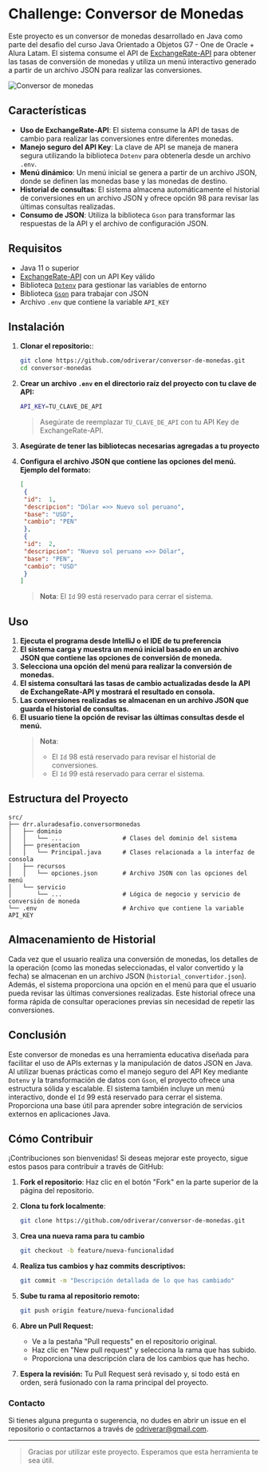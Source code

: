 # Challenge: Conversor de Monedas

Este proyecto es un conversor de monedas desarrollado en Java como parte del desafio del curso Java Orientado a Objetos G7 - One de Oracle + Alura Latam. El sistema consume el API de [ExchangeRate-API](https://www.exchangerate-api.com/docs/overview) para obtener las tasas de conversión de monedas y utiliza un menú interactivo generado a partir de un archivo JSON para realizar las conversiones.

![Conversor de monedas](recursos/Convertidor-v0.gif)

## Características

- **Uso de ExchangeRate-API**: El sistema consume la API de tasas de cambio para realizar las conversiones entre diferentes monedas.
- **Manejo seguro del API Key**: La clave de API se maneja de manera segura utilizando la biblioteca `Dotenv` para obtenerla desde un archivo `.env`.
- **Menú dinámico**: Un menú inicial se genera a partir de un archivo JSON, donde se definen las monedas base y las monedas de destino.
- **Historial de consultas**: El sistema almacena automáticamente el historial de conversiones en un archivo JSON y ofrece opción 98 para revisar las últimas consultas realizadas.
- **Consumo de JSON**: Utiliza la biblioteca `Gson` para transformar las respuestas de la API y el archivo de configuración JSON.

## Requisitos

- Java 11 o superior
- [ExchangeRate-API](https://www.exchangerate-api.com/) con un API Key válido
- Biblioteca [`Dotenv`](https://mvnrepository.com/artifact/io.github.cdimascio/dotenv-java/3.0.0) para gestionar las variables de entorno
- Biblioteca [`Gson`](https://mvnrepository.com/artifact/com.google.code.gson/gson/2.11.0) para trabajar con JSON
- Archivo `.env` que contiene la variable `API_KEY`

## Instalación

1. **Clonar el repositorio:**:

   ```bash
   git clone https://github.com/odriverar/conversor-de-monedas.git
   cd conversor-monedas
   ```
2. **Crear un archivo `.env` en el directorio raíz del proyecto con tu clave de API:**
   ```bash
   API_KEY=TU_CLAVE_DE_API
   ```
   > Asegúrate de reemplazar `TU_CLAVE_DE_API` con tu API Key de ExchangeRate-API.
3. **Asegúrate de tener las bibliotecas necesarias agregadas a tu proyecto**
4. **Configura el archivo JSON que contiene las opciones del menú. Ejemplo del formato:**
   ```json
   [
    {
    "id":  1,
    "descripcion": "Dólar =>> Nuevo sol peruano",
    "base": "USD",
    "cambio": "PEN"
    },
    {
    "id":  2,
    "descripcion": "Nuevo sol peruano =>> Dólar",
    "base": "PEN",
    "cambio": "USD"
    }
   ]
   ```
   > **Nota**: El `Id` 99 está reservado para cerrar el sistema.
## Uso
1. **Ejecuta el programa desde IntelliJ o el IDE de tu preferencia**
2. **El sistema carga y muestra un menú inicial basado en un archivo JSON que contiene las opciones de conversión de moneda.** 
3. **Selecciona una opción del menú para realizar la conversión de monedas.**
4. **El sistema consultará las tasas de cambio actualizadas desde la API de ExchangeRate-API y mostrará el resultado en consola.**
5. **Las conversiones realizadas se almacenan en un archivo JSON que guarda el historial de consultas.**
6. **El usuario tiene la opción de revisar las últimas consultas desde el menú.**
   >    **Nota**:  
   >    - El `Id` 98 está reservado para revisar el historial de conversiones.
   >    - El `Id` 99 está reservado para cerrar el sistema.

## Estructura del Proyecto
```plaintext
src/
├── drr.aluradesafio.conversormonedas
│   ├── dominio
│   │   └── ...                 # Clases del dominio del sistema
│   ├── presentacion
│   │   └── Principal.java      # Clases relacionada a la interfaz de consola
│   ├── recursos
│   │   └── opciones.json       # Archivo JSON con las opciones del menú
│   └── servicio
│       └── ...                 # Lógica de negocio y servicio de conversión de moneda
└── .env                        # Archivo que contiene la variable API_KEY
```
## Almacenamiento de Historial

Cada vez que el usuario realiza una conversión de monedas, los detalles de la operación (como las monedas seleccionadas, el valor convertido y la fecha) se almacenan en un archivo JSON (`historial_convertidor.json`). Además, el sistema proporciona una opción en el menú para que el usuario pueda revisar las últimas conversiones realizadas. Este historial ofrece una forma rápida de consultar operaciones previas sin necesidad de repetir las conversiones.


## Conclusión

Este conversor de monedas es una herramienta educativa diseñada para facilitar el uso de APIs externas y la manipulación de datos JSON en Java. Al utilizar buenas prácticas como el manejo seguro del API Key mediante `Dotenv` y la transformación de datos con `Gson`, el proyecto ofrece una estructura sólida y escalable. El sistema también incluye un menú interactivo, donde el `Id` 99 está reservado para cerrar el sistema. Proporciona una base útil para aprender sobre integración de servicios externos en aplicaciones Java.


## Cómo Contribuir

¡Contribuciones son bienvenidas! Si deseas mejorar este proyecto, sigue estos pasos para contribuir a través de GitHub:

1. **Fork el repositorio**:
   Haz clic en el botón "Fork" en la parte superior de la página del repositorio.

2. **Clona tu fork localmente**:

   ```bash
   git clone https://github.com/odriverar/conversor-de-monedas.git
   ```
3. **Crea una nueva rama para tu cambio**
   ```bash
   git checkout -b feature/nueva-funcionalidad
   ```
4. **Realiza tus cambios y haz commits descriptivos:**
   ```bash
   git commit -m "Descripción detallada de lo que has cambiado"
   ```
5. **Sube tu rama al repositorio remoto:**
   ```bash
   git push origin feature/nueva-funcionalidad
   ```
6. **Abre un Pull Request:**
   - Ve a la pestaña "Pull requests" en el repositorio original.
   - Haz clic en "New pull request" y selecciona la rama que has subido. 
   - Proporciona una descripción clara de los cambios que has hecho.
7. **Espera la revisión:** Tu Pull Request será revisado y, si todo está en orden, será fusionado con la rama principal del proyecto.



### Contacto

Si tienes alguna pregunta o sugerencia, no dudes en abrir un issue en el repositorio o contactarnos a través de odriverar@gmail.com.

---

>Gracias por utilizar este proyecto. Esperamos que esta herramienta te sea útil.
